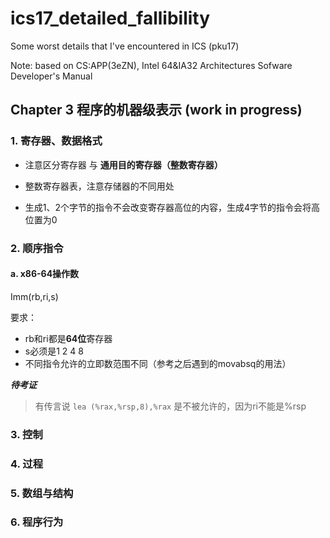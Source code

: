 # ics17_detailed_fallibility
Some worst details that I've encountered in ICS (pku17)

Note: based on CS:APP(3eZN), Intel 64&IA32 Architectures Sofware Developer's Manual

## Chapter 3  程序的机器级表示 (work in progress)

### 1. 寄存器、数据格式

* 注意区分寄存器 与 **通用目的寄存器（整数寄存器）** 

* 整数寄存器表，注意存储器的不同用处

* 生成1、2个字节的指令不会改变寄存器高位的内容，生成4字节的指令会将高位置为0


### 2. 顺序指令

#### a. x86-64操作数

Imm(rb,ri,s)

要求：

* rb和ri都是**64位**寄存器
* s必须是1 2 4 8
* 不同指令允许的立即数范围不同（参考之后遇到的movabsq的用法）


***待考证***

> 有传言说 `lea (%rax,%rsp,8),%rax` 是不被允许的，因为ri不能是%rsp


### 3. 控制

### 4. 过程

### 5. 数组与结构

### 6. 程序行为
